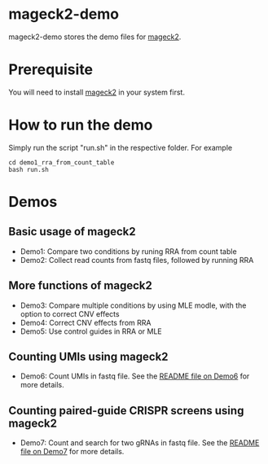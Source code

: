 # mageck2-demo

mageck2-demo stores the demo files for [mageck2](https://github.com/davidliwei/mageck2).

# Prerequisite

You will need to install [mageck2](https://github.com/davidliwei/mageck2) in your system first.

# How to run the demo

Simply run the script "run.sh" in the respective folder. For example



    cd demo1_rra_from_count_table
    bash run.sh


# Demos

## Basic usage of mageck2

* Demo1: Compare two conditions by runing RRA from count table
* Demo2: Collect read counts from fastq files, followed by running RRA

## More functions of mageck2

* Demo3: Compare multiple conditions by using MLE modle, with the option to correct CNV effects
* Demo4: Correct CNV effects from RRA
* Demo5: Use control guides in RRA or MLE

## Counting UMIs using mageck2

* Demo6: Count UMIs in fastq file. See the [README file on Demo6](demo6_countumi/README.md) for more details.


## Counting paired-guide CRISPR screens using mageck2

* Demo7: Count and search for two gRNAs in fastq file. See the [README file on Demo7](demo7_count_paired_guide/README.md) for more details.



